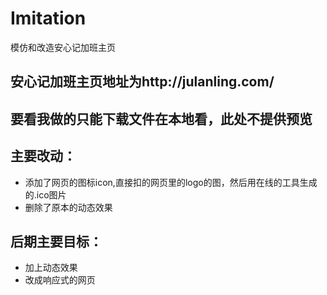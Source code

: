 # Imitation
模仿和改造安心记加班主页
## 安心记加班主页地址为http://julanling.com/
## 要看我做的只能下载文件在本地看，此处不提供预览
## 主要改动：
- 添加了网页的图标icon,直接扣的网页里的logo的图，然后用在线的工具生成的.ico图片
- 删除了原本的动态效果
## 后期主要目标：
- 加上动态效果
- 改成响应式的网页
